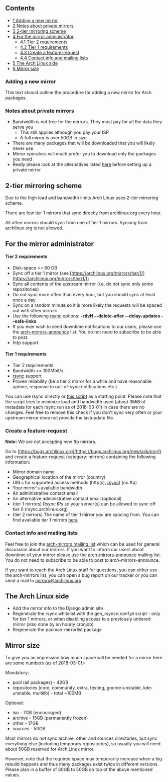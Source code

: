## Contents

*   [1 Adding a new mirror](#Adding_a_new_mirror)
*   [2 Notes about private mirrors](#Notes_about_private_mirrors)
*   [3 2-tier mirroring scheme](#2-tier_mirroring_scheme)
*   [4 For the mirror administrator](#For_the_mirror_administrator)
    *   [4.1 Tier 2 requirements](#Tier_2_requirements)
    *   [4.2 Tier 1 requirements](#Tier_1_requirements)
    *   [4.3 Create a feature-request](#Create_a_feature-request)
    *   [4.4 Contact info and mailing lists](#Contact_info_and_mailing_lists)
*   [5 The Arch Linux side](#The_Arch_Linux_side)
*   [6 Mirror size](#Mirror_size)

### Adding a new mirror

This text should outline the procedure for adding a new mirror for Arch packages.

### Notes about private mirrors

*   Bandwidth is not free for the mirrors. They must pay for all the data they serve you
    *   This still applies although you pay your ISP
    *   A full mirror is over 50GB in size
*   There are many packages that will be downloaded that you will likely never use
*   Mirror operators will much prefer you to download only the packages you need
*   Really please look at the alternatives listed [here](https://wiki.archlinux.org/index.php/Pacman/Tips_and_tricks#Network_shared_pacman_cache) before setting up a private mirror

## 2-tier mirroring scheme

Due to the high load and bandwidth limits Arch Linux uses 2-tier mirroring scheme.

There are few tier 1 mirrors that sync directly from archlinux.org every hour.

All other mirrors should sync from one of tier 1 mirrors. Syncing from archlinux.org is not allowed.

## For the mirror administrator

#### Tier 2 requirements

*   Disk-space >= 60 GB
*   Sync off a tier 1 mirror (see [https://archlinux.org/mirrors/tier/1/](https://archlinux.org/mirrors/tier/1/))
*   Sync all contents of the upstream mirror (i.e. do not sync only some repositories)
*   Do not sync more often than every hour, but you should sync at least once a day
*   Sync on a random minute so it is more likely the requests will be spaced out with other mirrors
*   Use the following [rsync](/index.php/Rsync "Rsync") options: **-rtlvH --delete-after --delay-updates --safe-links**
*   If you ever wish to send downtime notifications to our users, please use the [arch-mirrors-announce](https://mailman.archlinux.org/mailman/listinfo/arch-mirrors-announce) list. You do not need to subscribe to be able to post.
*   http support

#### Tier 1 requirements

*   Tier 2 requirements
*   Bandwidth >= 100Mbit/s
*   [rsync](/index.php/Rsync "Rsync") support
*   Proven reliability (be a tier 2 mirror for a while and have reasonable uptime, response to out-of-sync notifications etc.)

You can use rsync directly or [this script](https://git.server-speed.net/users/flo/bin/tree/syncrepo.sh) as a starting point. Please note that the script tries to minimize load and bandwidth used (about 3MiB of metadata for each rsync run as of 2018-03-01) in case there are no changes. Feel free to remove this check if you don't sync very often or your upstream mirror does not provide the lastupdate file.

### Create a feature-request

**Note:** We are not accepting new ftp mirrors.

Go to [https://bugs.archlinux.org](https://bugs.archlinux.org/newtask/proj1) and create a feature-request (category: mirrors) containing the following information:

*   Mirror domain name
*   Geographical location of the mirror (country)
*   URLs for supported access methods (http(s), [rsync](/index.php/Rsync "Rsync")) (no ftp)
*   Your mirror's available bandwidth
*   An administrative contact email
*   An alternative administrative contact email (optional)
*   (tier 1 mirrors) Rsync IPs so your server(s) can be allowed to sync off tier 0 (rsync.archlinux.org)
*   (tier 2 mirrors) The name of tier 1 mirror you are syncing from. You can find available tier 1 mirrors [here](https://www.archlinux.org/mirrors/tier/1/)

### Contact info and mailing lists

Feel free to join the [arch-mirrors mailing list](https://mailman.archlinux.org/mailman/listinfo/arch-mirrors) which can be used for general discussion about our mirrors. If you want to inform our users about downtime of your mirror please use the [arch-mirrors-announce](https://lists.archlinux.org/listinfo/arch-mirrors-announce) mailing list. You do not need to subscribe to be able to post to arch-mirrors-announce.

If you want to reach the Arch Linux staff for questions, you can either use the arch-mirrors list, you can open a bug report on our tracker or you can send a mail to [mirrors@archlinux.org](mailto:mirrors@archlinux.org).

## The Arch Linux side

*   Add the mirror info to the Django admin site
*   Regenerate the rsync whitelist with the gen_rsyncd.conf.pl script - only for tier 1 mirrors, or when disabling access to a previously untiered mirror (also done by an hourly cronjob)
*   Regenerate the pacman-mirrorlist package

## Mirror size

To give you an impression how much space will be needed for a mirror here are some numbers (as of 2018-03-01):

Mandatory:

*   pool (all packages) - 42GB
*   repositories (core, community, extra, testing, gnome-unstable, kde-unstable, multilib) - total ~100MB

Optional:

*   iso - 7GB (encouraged)
*   archive - 15GB (permanently frozen)
*   other - 17GB
*   sources - 50GB

Most mirrors do not sync archive, other and sources directories, but sync everything else (including temporary repositories), so usually you will need about 50GB reserved for Arch Linux mirror.

However, note that the required space may temporarily increase when a big rebuild happens and thus many packages exist twice in different versions. Please plan in a buffer of 30GB to 50GB on top of the above mentioned values.